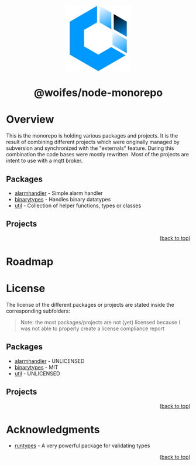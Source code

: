 <div id="top"></div>

<br>
<div align="center">
  <a href="https://github.com/woifes/@woifes/monorepo">
    <img src="images/woifeslogo.svg" alt="Logo" width="180" height="180">
  </a>
</div>
<h1 align="center">@woifes/node-monorepo</h3>

# Overview
This is the monorepo is holding various packages and projects. It is the result of combining different projects which were originally managed by subversion and synchronized with the "externals" feature. During this combination the code bases were mostly rewritten. Most of the projects are intent to use with a mqtt broker.

## Packages
* [alarmhandler](/packages/alarmhandler/) - Simple alarm handler
* [binarytypes](/packages/binarytypes/) - Handles binary datatypes
* [util](/packages/util/) - Collection of helper functions, types or classes

## Projects

<p align="right">(<a href="#top">back to top</a>)</p>

# Roadmap

# License

The license of the different packages or projects are stated inside the corresponding subfolders:
> Note: the most packages/projects are not (yet) licensed because I was not able to properly create a license compliance report

## Packages
* [alarmhandler](/packages/alarmhandler/) - UNLICENSED
* [binarytypes](/packages/binarytypes/) - MIT
* [util](/packages/util/) - UNLICENSED

## Projects

<p align="right">(<a href="#top">back to top</a>)</p>

# Acknowledgments

* [runtypes](https://github.com/pelotom/runtypes) - A very powerful package for validating types

<p align="right">(<a href="#top">back to top</a>)</p>
